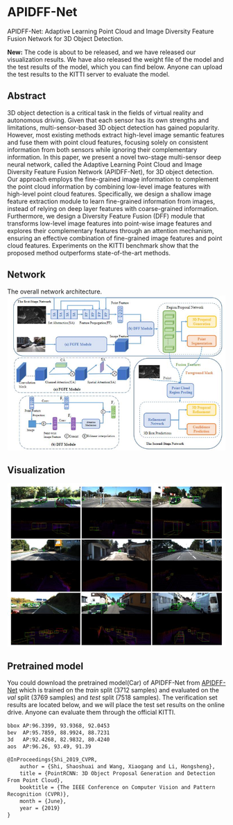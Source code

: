 # APIDFF-Net
APIDFF-Net: Adaptive Learning Point Cloud and Image Diversity Feature Fusion Network for 3D Object Detection.

**New:** The code is about to be released, and we have released our visualization results. We have also released the weight file of the model and the test results of the model, which you can find below. Anyone can upload the test results to the KITTI server to evaluate the model.

## Abstract
3D object detection is a critical task in the fields of virtual reality and autonomous driving. Given that each sensor has its own strengths and limitations, multi-sensor-based 3D object detection has gained popularity. However, most existing methods extract high-level image semantic features and fuse them with point cloud features, focusing solely on consistent information from both sensors while ignoring their complementary information. In this paper, we present a novel two-stage multi-sensor deep neural network, called the Adaptive Learning Point Cloud and Image Diversity Feature Fusion Network (APIDFF-Net), for 3D object detection. Our approach employs the fine-grained image information to complement the point cloud information by combining low-level image features with high-level point cloud features. Specifically, we design a shallow image feature extraction module to learn fine-grained information from images, instead of relying on deep layer features with coarse-grained information. Furthermore, we design a Diversity Feature Fusion (DFF) module that transforms low-level image features into point-wise image features and explores their complementary features through an attention mechanism, ensuring an effective combination of fine-grained image features and point cloud features. Experiments on the KITTI benchmark show that the proposed method outperforms state-of-the-art methods.

## Network
The overall network architecture.
![image](img/1.jpg)

## Visualization
![image](img/2.jpg)

## Pretrained model
You could download the pretrained model(Car) of APIDFF-Net from [APIDFF-Net](https://pan.baidu.com/s/1RY6nkQ6bUBUofsStHx3ZGQ?pwd=urry) which is trained on the *train* split (3712 samples) and evaluated on the *val* split (3769 samples) and *test* split (7518 samples). The verification set results are located below, and we will place the test set results on the online drive. Anyone can evaluate them through the official KITTI.
```
bbox AP:96.3399, 93.9368, 92.0453
bev  AP:95.7859, 88.9924, 88.7231
3d   AP:92.4268, 82.9832, 80.4240
aos  AP:96.26, 93.49, 91.39
```

```
@InProceedings{Shi_2019_CVPR,
    author = {Shi, Shaoshuai and Wang, Xiaogang and Li, Hongsheng},
    title = {PointRCNN: 3D Object Proposal Generation and Detection From Point Cloud},
    booktitle = {The IEEE Conference on Computer Vision and Pattern Recognition (CVPR)},
    month = {June},
    year = {2019}
}
```

